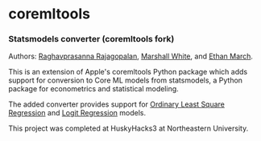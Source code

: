 # coremltools
### Statsmodels converter (coremltools fork)

Authors: [Raghavprasanna Rajagopalan](www.github.com/raghavp96), [Marshall White](www.github.com/mew11),
and [Ethan March](www.github.com/ethmarch).

This is an extension of Apple's coremltools Python package which adds support for conversion to Core ML models
from statsmodels, a Python package for econometrics and statistical modeling.

The added converter provides support for [Ordinary Least Square Regression](http://www.statsmodels.org/stable/generated/statsmodels.regression.linear_model.OLS.html#statsmodels.regression.linear_model.OLS)
and [Logit Regression](http://www.statsmodels.org/stable/generated/statsmodels.discrete.discrete_model.Logit.html#statsmodels.discrete.discrete_model.Logit)
models.

This project was completed at HuskyHacks3 at Northeastern University.
